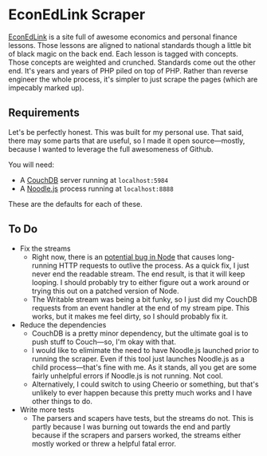 # EconEdLink Scraper

[EconEdLink][] is a site full of awesome economics and personal finance lessons. Those lessons are aligned to national standards though a little bit of black magic on the back end. Each lesson is tagged with concepts. Those concepts are weighted and crunched. Standards come out the other end. It's years and years of PHP piled on top of PHP. Rather than reverse engineer the whole process, it's simpler to just scrape the pages (which are impecably marked up).

## Requirements

Let's be perfectly honest. This was built for my personal use. That said, there may some parts that are useful, so I made it open source—mostly, because I wanted to leverage the full awesomeness of Github.

You will need:

* A [CouchDB][] server running at `localhost:5984`
* A [Noodle.js][] process running at `localhost:8888`

These are the defaults for each of these.

## To Do

* Fix the streams
  * Right now, there is an [potential bug in Node][nodebug] that causes long-running HTTP requests to outlive the process. As a quick fix, I just never end the readable stream. The end result, is that it will keep looping. I should probably try to either figure out a work around or trying this out on a patched version of Node.
  * The Writable stream was being a bit funky, so I just did my CouchDB requests from an event handler at the end of my stream pipe. This works, but it makes me feel dirty, so I should probably fix it.
* Reduce the dependencies
  * CouchDB is a pretty minor dependency, but the ultimate goal is to push stuff to Couch—so, I'm okay with that.
  * I would like to elimimate the need to have Noodle.js launched prior to running the scraper. Even if this tool just launches Noodle.js as a child process—that's fine with me. As it stands, all you get are some fairly unhelpful errors if Noodle.js is not running. Not cool.
  * Alternatively, I could switch to using Cheerio or something, but that's unlikely to ever happen because this pretty much works and I have other things to do.
* Write more tests
  * The parsers and scapers have tests, but the streams do not. This is partly because I was burning out towards the end and partly because if the scrapers and parsers worked, the streams either mostly worked or threw a helpful fatal error.

[EconEdLink]: http://econedlink.org/ "EconEdLink"
[CouchDB]: http://couchdb.apache.org
[Noodle.js]: http://noodlejs.com
[nodebug]: https://github.com/joyent/node/issues/5439